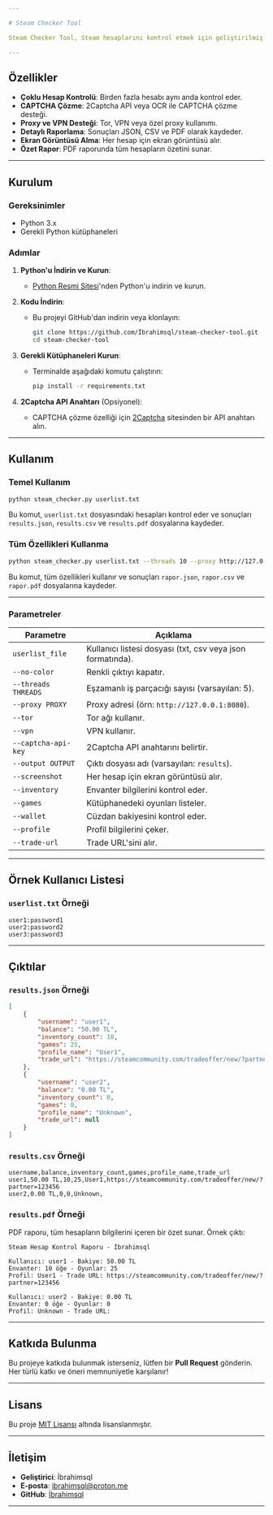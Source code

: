 ```yaml
---

# Steam Checker Tool

Steam Checker Tool, Steam hesaplarını kontrol etmek için geliştirilmiş bir Python aracıdır. Bu araç, kullanıcı adı ve şifre listesi verilen hesapların giriş yapıp yapamadığını, bakiye bilgilerini, envanterlerini, oyun kütüphanelerini, profil bilgilerini ve trade URL'lerini kontrol eder. Sonuçlar JSON, CSV ve PDF formatlarında kaydedilir.

---
```


## Özellikler

- **Çoklu Hesap Kontrolü**: Birden fazla hesabı aynı anda kontrol eder.
- **CAPTCHA Çözme**: 2Captcha API veya OCR ile CAPTCHA çözme desteği.
- **Proxy ve VPN Desteği**: Tor, VPN veya özel proxy kullanımı.
- **Detaylı Raporlama**: Sonuçları JSON, CSV ve PDF olarak kaydeder.
- **Ekran Görüntüsü Alma**: Her hesap için ekran görüntüsü alır.
- **Özet Rapor**: PDF raporunda tüm hesapların özetini sunar.

---

## Kurulum

### Gereksinimler

- Python 3.x
- Gerekli Python kütüphaneleri

### Adımlar

1. **Python'u İndirin ve Kurun**:
   - [Python Resmi Sitesi](https://www.python.org/downloads/)'nden Python'u indirin ve kurun.

2. **Kodu İndirin**:
   - Bu projeyi GitHub'dan indirin veya klonlayın:
     ```bash
     git clone https://github.com/İbrahimsql/steam-checker-tool.git
     cd steam-checker-tool
     ```

3. **Gerekli Kütüphaneleri Kurun**:
   - Terminalde aşağıdaki komutu çalıştırın:
     ```bash
     pip install -r requirements.txt
     ```

4. **2Captcha API Anahtarı** (Opsiyonel):
   - CAPTCHA çözme özelliği için [2Captcha](https://2captcha.com/) sitesinden bir API anahtarı alın.

---

## Kullanım

### Temel Kullanım

```bash
python steam_checker.py userlist.txt
```

Bu komut, `userlist.txt` dosyasındaki hesapları kontrol eder ve sonuçları `results.json`, `results.csv` ve `results.pdf` dosyalarına kaydeder.

### Tüm Özellikleri Kullanma

```bash
python steam_checker.py userlist.txt --threads 10 --proxy http://127.0.0.1:8080 --screenshot --inventory --games --wallet --profile --trade-url --output rapor
```

Bu komut, tüm özellikleri kullanır ve sonuçları `rapor.json`, `rapor.csv` ve `rapor.pdf` dosyalarına kaydeder.

---

### Parametreler

| Parametre             | Açıklama                                                                 |
|-----------------------|-------------------------------------------------------------------------|
| `userlist_file`       | Kullanıcı listesi dosyası (txt, csv veya json formatında).               |
| `--no-color`          | Renkli çıktıyı kapatır.                                                 |
| `--threads THREADS`   | Eşzamanlı iş parçacığı sayısı (varsayılan: 5).                          |
| `--proxy PROXY`       | Proxy adresi (örn: `http://127.0.0.1:8080`).                            |
| `--tor`               | Tor ağı kullanır.                                                       |
| `--vpn`               | VPN kullanır.                                                           |
| `--captcha-api-key`   | 2Captcha API anahtarını belirtir.                                       |
| `--output OUTPUT`     | Çıktı dosyası adı (varsayılan: `results`).                              |
| `--screenshot`        | Her hesap için ekran görüntüsü alır.                                    |
| `--inventory`         | Envanter bilgilerini kontrol eder.                                      |
| `--games`             | Kütüphanedeki oyunları listeler.                                        |
| `--wallet`            | Cüzdan bakiyesini kontrol eder.                                         |
| `--profile`           | Profil bilgilerini çeker.                                               |
| `--trade-url`         | Trade URL'sini alır.                                                    |

---

## Örnek Kullanıcı Listesi

### `userlist.txt` Örneği

```
user1:password1
user2:password2
user3:password3
```

---

## Çıktılar

### `results.json` Örneği

```json
[
    {
        "username": "user1",
        "balance": "50.00 TL",
        "inventory_count": 10,
        "games": 25,
        "profile_name": "User1",
        "trade_url": "https://steamcommunity.com/tradeoffer/new/?partner=123456"
    },
    {
        "username": "user2",
        "balance": "0.00 TL",
        "inventory_count": 0,
        "games": 0,
        "profile_name": "Unknown",
        "trade_url": null
    }
]
```

### `results.csv` Örneği

```
username,balance,inventory_count,games,profile_name,trade_url
user1,50.00 TL,10,25,User1,https://steamcommunity.com/tradeoffer/new/?partner=123456
user2,0.00 TL,0,0,Unknown,
```

### `results.pdf` Örneği

PDF raporu, tüm hesapların bilgilerini içeren bir özet sunar. Örnek çıktı:

```
Steam Hesap Kontrol Raporu - İbrahimsql

Kullanıcı: user1 - Bakiye: 50.00 TL
Envanter: 10 öğe - Oyunlar: 25
Profil: User1 - Trade URL: https://steamcommunity.com/tradeoffer/new/?partner=123456

Kullanıcı: user2 - Bakiye: 0.00 TL
Envanter: 0 öğe - Oyunlar: 0
Profil: Unknown - Trade URL: 
```

---

## Katkıda Bulunma

Bu projeye katkıda bulunmak isterseniz, lütfen bir **Pull Request** gönderin. Her türlü katkı ve öneri memnuniyetle karşılanır!

---

## Lisans

Bu proje [MIT Lisansı](LICENSE) altında lisanslanmıştır.

---

## İletişim

- **Geliştirici**: İbrahimsql
- **E-posta**: ibrahimsql@proton.me
- **GitHub**: [İbrahimsql](https://github.com/İbrahimsql)

---

